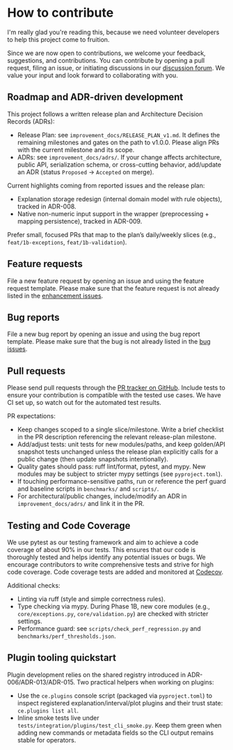# How to contribute

I'm really glad you're reading this, because we need volunteer developers to help this project come to fruition.

Since we are now open to contributions, we welcome your feedback, suggestions, and contributions. You can contribute by opening a pull request, filing an issue, or initiating discussions in our [discussion forum](https://github.com/Moffran/calibrated_explanations/discussions). We value your input and look forward to collaborating with you.

## Roadmap and ADR-driven development

This project follows a written release plan and Architecture Decision Records (ADRs):

- Release Plan: see `improvement_docs/RELEASE_PLAN_v1.md`. It defines the remaining milestones and gates on the path to v1.0.0. Please align PRs with the current milestone and its scope.
- ADRs: see `improvement_docs/adrs/`. If your change affects architecture, public API, serialization schema, or cross-cutting behavior, add/update an ADR (status `Proposed` → `Accepted` on merge).

Current highlights coming from reported issues and the release plan:

- Explanation storage redesign (internal domain model with rule objects), tracked in ADR-008.
- Native non-numeric input support in the wrapper (preprocessing + mapping persistence), tracked in ADR-009.

Prefer small, focused PRs that map to the plan’s daily/weekly slices (e.g., `feat/1b-exceptions`, `feat/1b-validation`).


## Feature requests

File a new feature request by opening an issue and using the feature request template. Please make sure that the feature request is not already listed in the [enhancement issues](https://github.com/Moffran/calibrated_explanations/labels/enhancement).


## Bug reports

File a new bug report by opening an issue and using the bug report template. Please make sure that the bug is not already listed in the [bug issues](https://github.com/Moffran/calibrated_explanations/labels/bug).


## Pull requests

Please send pull requests through the
[PR tracker on GitHub](https://github.com/Moffran/calibrated_explanations/pulls).
Include tests to ensure your contribution is compatible with the tested use cases.
We have CI set up,
so watch out for the automated test results.

PR expectations:

- Keep changes scoped to a single slice/milestone. Write a brief checklist in the PR description referencing the relevant release-plan milestone.
- Add/adjust tests: unit tests for new modules/paths, and keep golden/API snapshot tests unchanged unless the release plan explicitly calls for a public change (then update snapshots intentionally).
- Quality gates should pass: ruff lint/format, pytest, and mypy. New modules may be subject to stricter mypy settings (see `pyproject.toml`).
- If touching performance-sensitive paths, run or reference the perf guard and baseline scripts in `benchmarks/` and `scripts/`.
- For architectural/public changes, include/modify an ADR in `improvement_docs/adrs/` and link it in the PR.


## Testing and Code Coverage

We use pytest as our testing framework and aim to achieve a code coverage of about 90% in our tests. This ensures that our code is thoroughly tested and helps identify any potential issues or bugs. We encourage contributors to write comprehensive tests and strive for high code coverage. Code coverage tests are added and monitored at [Codecov](https://app.codecov.io/github/Moffran/calibrated_explanations).

Additional checks:

- Linting via ruff (style and simple correctness rules).
- Type checking via mypy. During Phase 1B, new core modules (e.g., `core/exceptions.py`, `core/validation.py`) are checked with stricter settings.
- Performance guard: see `scripts/check_perf_regression.py` and `benchmarks/perf_thresholds.json`.

## Plugin tooling quickstart

Plugin development relies on the shared registry introduced in ADR-006/ADR-013/ADR-015.
Two practical helpers when working on plugins:

- Use the `ce.plugins` console script (packaged via `pyproject.toml`) to inspect
  registered explanation/interval/plot plugins and their trust state:
  `ce.plugins list all`.
- Inline smoke tests live under `tests/integration/plugins/test_cli_smoke.py`.
  Keep them green when adding new commands or metadata fields so the CLI output
  remains stable for operators.

